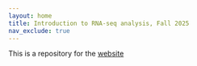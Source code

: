 ```yaml
---
layout: home
title: Introduction to RNA-seq analysis, Fall 2025
nav_exclude: true
---
```


This is a repository for the [website](https://aakrosh.github.io/rna_seq_lesson/)

